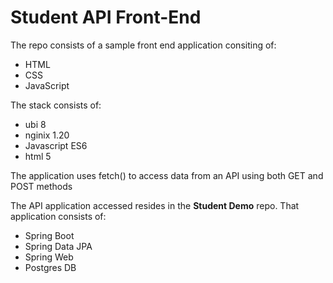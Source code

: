 # Student API Front-End

The repo consists of a sample front end application consiting of:
- HTML
- CSS    
- JavaScript 

The stack consists of:
 - ubi 8
 - nginix 1.20
 - Javascript ES6
 - html 5

The application uses fetch() to access data from an API using both GET and POST methods

The API application accessed resides in the **Student Demo** repo. That application consists of:

- Spring Boot
- Spring Data JPA
- Spring Web
- Postgres DB



